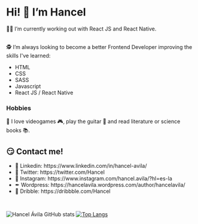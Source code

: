 <h1>Hi! 👋  I’m Hancel </h1>
<div>
  💪🏻 I’m currently working out with React JS and React Native. <br><br>
  <p>🕵 I’m always looking to become a better Frontend Developer improving the skills I've learned: </p>
  <ul>
    <li> HTML </li>
    <li> CSS  </li>
    <li> SASS </li>
    <li> Javascript </li>
    <li> React JS / React Native </li>
  </ul>

  <h3> Hobbies </h3>
  <p> 💙 I love videogames 🎮, play the guitar 🎸 and read literature or science books 📚. </p>

   <h2>😏 Contact me! </h2>
   <ul>
    <li> 💼 Linkedin: https://www.linkedin.com/in/hancel-avila/ </li>
    <li> 🐤 Twitter: https://twitter.com/Hancel </li>
    <li> 📸 Instagram: https://www.instagram.com/hancel.avila/?hl=es-la </li>
    <li> ✒ Wordpress: https://hancelavila.wordpress.com/author/hancelavila/  </li>
    <li> 🏀 Dribble: https://dribbble.com/Hancel </li>
   </ul>
</div>

<br>
<div>


</div>

![Hancel Ávila GitHub stats](https://github-readme-stats.vercel.app/api?username=hancel-avila&show_icons=true&theme=vue  )
[![Top Langs](https://github-readme-stats.vercel.app/api/top-langs/?username=hancel-avila&layout=compact)](https://github.com/hancel-avila/github-readme-stats)


<!---
hancel-avila/hancel-avila is a ✨ special ✨ repository because its `README.md` (this file) appears on your GitHub profile.
You can click the Preview link to take a look at your changes.
--->
